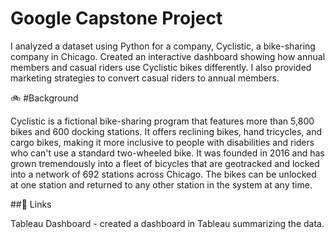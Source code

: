 # Google Capstone Project
I analyzed a dataset using Python for a company, Cyclistic, a bike-sharing company in Chicago. Created an interactive dashboard showing how annual members and casual riders use Cyclistic bikes differently. I also provided marketing strategies to convert casual riders to annual members.

🚲 #Background

Cyclistic is a fictional bike-sharing program that features more than 5,800 bikes and 600 docking stations. It offers reclining bikes, hand tricycles, and cargo bikes, making it more inclusive to people with disabilities and riders who can't use a standard two-wheeled bike. It was founded in 2016 and has grown tremendously into a fleet of bicycles that are geotracked and locked into a network of 692 stations across Chicago. The bikes can be unlocked at one station and returned to any other station in the system at any time.

##🔗 Links

Tableau Dashboard - created a dashboard in Tableau summarizing the data.
